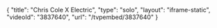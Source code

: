 {
    "title": "Chris Cole X Electric",
    "type": "solo",
    "layout": "iframe-static",
    "videoId": "3837640",
    "url": "\/tvpembed\/3837640"
}